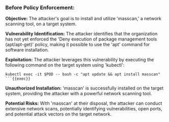 ### Before Policy Enforcement:

**Objective:** The attacker's goal is to install and utilize 'masscan,' a network scanning tool, on a target system.

**Vulnerability Identification:** The attacker identifies that the organization has not yet enforced the 'Deny execution of package management tools (apt/apt-get)' policy, making it possible to use the 'apt' command for software installation.

**Exploitation:** The attacker leverages this vulnerability by executing the following command on the target system using 'kubectl':

```plain
kubectl exec -it $POD -- bash -c "apt update && apt install masscan"
```{{exec}}
```
**Unauthorized Installation:** 'masscan' is successfully installed on the target system, providing the attacker with a powerful network scanning tool.

**Potential Risks:** With 'masscan' at their disposal, the attacker can conduct extensive network scans, potentially identifying vulnerabilities, open ports, and potential attack vectors on the target network.
